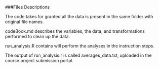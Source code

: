 ###Files Descriptions

The code takes for granted all the data is present in the same folder with original file names.

codeBook.md describes the variables, the data, and transformations performed to clean up the data.

run_analysis.R contains will perform the analyses in the instruction steps. 

The output of run_analysis.r is called averages_data.txt, uploaded in the course project submission portal.